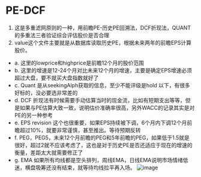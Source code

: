 # PE-DCF
1. 这是多重滤网原则的一种，用前瞻PE-历史PE回溯法，DCF折现法，QUANT的多重法三者验证综合评估股价是否合理
2. value这个文件主要就是从数据库读取历史PE，根据未来两年的前瞻EPS计算股价。
* a. 这里的lowprice和highprice是前瞻12个月的股价范围
* b. 这里的增速是12-24个月对比未来12个月的增速，主要是确定EPS增速必须超过大盘，要不就买大盘指数就好了
* c. Quant 是从seekingAlph获取的信息，至少不能评级是hold 以下，有很多好标的，没必要选非常差的
* d. DCF 折现法有时候需要手动估算当时的现金流，比如有短期支出等等，但是如果与PE估算大致一致，说明估价准确率很高，另外WACC的记录其实是对PE的另一种参考
* e. EPS revision 这个也很重要，如果EPS持续被下调，6个月内下调12个月前瞻超过10%，就要非常谨慎，甚至推出。等待预期反转
* f. PEG，PEG5，未来12个月前瞻的PEG和5年前瞻的PEG，如果低于1.5就是很好，超过2就不应该考虑了，这也是对于历史PE是否还适应于现在的增速的衡量，差距太大就需要修正了
* g. EMA 如果所有均线都是空头排列，周线EMA，日线EMA说明市场情绪低迷，横盘吸筹还没有结束，就等待均线拉平再入场。
![image](https://github.com/user-attachments/assets/7839623b-b4a4-450b-8593-784fb51840de)
